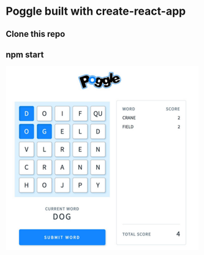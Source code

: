 # Poggle built with create-react-app

## Clone this repo
## npm start

![for reference](https://raw.githubusercontent.com/andrwh/poggle/master/reference.jpg)
